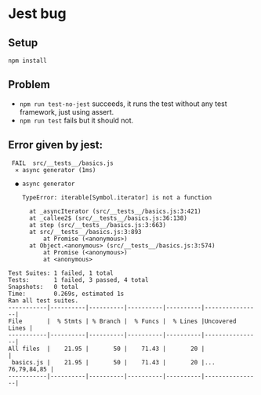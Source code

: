 # Jest bug

## Setup

`npm install`

## Problem

  - `npm run test-no-jest` succeeds, it runs the test without any test framework, just using assert.
  - `npm run test` fails but it should not.

## Error given by jest:

```
 FAIL  src/__tests__/basics.js
  ✕ async generator (1ms)

  ● async generator

    TypeError: iterable[Symbol.iterator] is not a function

      at _asyncIterator (src/__tests__/basics.js:3:421)
      at _callee2$ (src/__tests__/basics.js:36:138)
      at step (src/__tests__/basics.js:3:663)
      at src/__tests__/basics.js:3:893
          at Promise (<anonymous>)
      at Object.<anonymous> (src/__tests__/basics.js:3:574)
          at Promise (<anonymous>)
          at <anonymous>

Test Suites: 1 failed, 1 total
Tests:       1 failed, 3 passed, 4 total
Snapshots:   0 total
Time:        0.269s, estimated 1s
Ran all test suites.
-----------|----------|----------|----------|----------|----------------|
File       |  % Stmts | % Branch |  % Funcs |  % Lines |Uncovered Lines |
-----------|----------|----------|----------|----------|----------------|
All files  |    21.95 |       50 |    71.43 |       20 |                |
 basics.js |    21.95 |       50 |    71.43 |       20 |... 76,79,84,85 |
-----------|----------|----------|----------|----------|----------------|
```
